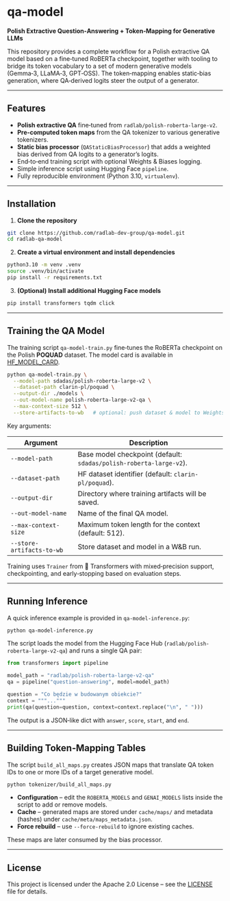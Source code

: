 # qa‑model

**Polish Extractive Question‑Answering + Token‑Mapping for Generative LLMs**

This repository provides a complete workflow for a Polish extractive QA model based on a fine‑tuned RoBERTa checkpoint,
together with tooling to bridge its token vocabulary to a set of modern generative models (Gemma‑3, LLaMA‑3, GPT‑OSS).
The token‑mapping enables static‑bias generation, where QA‑derived logits steer the output of a generator.

---

## Features

- **Polish extractive QA** fine‑tuned from `radlab/polish-roberta-large-v2`.
- **Pre‑computed token maps** from the QA tokenizer to various generative tokenizers.
- **Static bias processor** (`QAStaticBiasProcessor`) that adds a weighted bias derived from QA logits to a generator’s
  logits.
- End‑to‑end training script with optional Weights & Biases logging.
- Simple inference script using Hugging Face `pipeline`.
- Fully reproducible environment (Python 3.10, `virtualenv`).

---

## Installation

1. **Clone the repository**

```bash
git clone https://github.com/radlab-dev-group/qa-model.git
cd radlab-qa-model
```

2. **Create a virtual environment and install dependencies**

```bash
python3.10 -m venv .venv
source .venv/bin/activate
pip install -r requirements.txt
```

3. **(Optional) Install additional Hugging Face models**

```bash
pip install transformers tqdm click
```

---

## Training the QA Model

The training script `qa-model-train.py` fine‑tunes the RoBERTa checkpoint on the Polish **POQUAD** dataset.
The model card is available in [HF_MODEL_CARD](qa-model/HF_MODEL_CARD.md).

```bash
python qa-model-train.py \
  --model-path sdadas/polish-roberta-large-v2 \
  --dataset-path clarin-pl/poquad \
  --output-dir ./models \
  --out-model-name polish-roberta-large-v2-qa \
  --max-context-size 512 \
  --store-artifacts-to-wb   # optional: push dataset & model to Weights & Biases
```

Key arguments:

| Argument                  | Description                                                        |
|---------------------------|--------------------------------------------------------------------|
| `--model-path`            | Base model checkpoint (default: `sdadas/polish-roberta-large-v2`). |
| `--dataset-path`          | HF dataset identifier (default: `clarin-pl/poquad`).               |
| `--output-dir`            | Directory where training artifacts will be saved.                  |
| `--out-model-name`        | Name of the final QA model.                                        |
| `--max-context-size`      | Maximum token length for the context (default: 512).               |
| `--store-artifacts-to-wb` | Store dataset and model in a W&B run.                              |

Training uses `Trainer` from 🤗 Transformers with mixed‑precision support,
checkpointing, and early‑stopping based on evaluation steps.

---

## Running Inference

A quick inference example is provided in `qa-model-inference.py`:

```bash
python qa-model-inference.py
```

The script loads the model from the Hugging Face Hub (`radlab/polish-roberta-large-v2-qa`) and runs a single QA pair:

```python
from transformers import pipeline

model_path = "radlab/polish-roberta-large-v2-qa"
qa = pipeline("question-answering", model=model_path)

question = "Co będzie w budowanym obiekcie?"
context = """..."""
print(qa(question=question, context=context.replace("\n", " ")))
```

The output is a JSON‑like dict with `answer`, `score`, `start`, and `end`.

---

## Building Token‑Mapping Tables

The script `build_all_maps.py` creates JSON maps that translate QA token IDs to one or more IDs of a target generative
model.

```bash
python tokenizer/build_all_maps.py
```

- **Configuration** – edit the `ROBERTA_MODELS` and `GENAI_MODELS` lists inside the script to add or remove models.
- **Cache** – generated maps are stored under `cache/maps/`
  and metadata (hashes) under `cache/meta/maps_metadata.json`.
- **Force rebuild** – use `--force-rebuild` to ignore existing caches.

These maps are later consumed by the bias processor.

---

## License

This project is licensed under the Apache 2.0 License – see the [LICENSE](LICENSE) file for details.